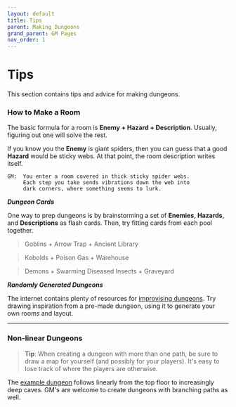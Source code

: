 ```yaml
---
layout: default
title: Tips
parent: Making Dungeons
grand_parent: GM Pages
nav_order: 1
---
```


# Tips

This section contains tips and advice for making dungeons.

### How to Make a Room

The basic formula for a room is **Enemy + Hazard + Description**. Usually, figuring out one will solve the rest.

If you know you the **Enemy** is giant spiders, then you can guess that a good **Hazard** would be sticky webs. At that point, the room description writes itself.

```
GM:  You enter a room covered in thick sticky spider webs.
     Each step you take sends vibrations down the web into
     dark corners, where something seems to lurk.
```

***Dungeon Cards***

One way to prep dungeons is by brainstorming a set of **Enemies**, **Hazards**, and **Descriptions** as flash cards. Then, try fitting cards from each pool together. 

> Goblins + Arrow Trap + Ancient Library

> Kobolds + Poison Gas + Warehouse

> Demons + Swarming Diseased Insects + Graveyard


***Randomly Generated Dungeons***

The internet contains plenty of resources for [improvising dungeons](https://watabou.itch.io/one-page-dungeon). Try drawing inspiration from a pre-made dungeon, using it to generate your own rooms and layout.

---

### Non-linear Dungeons

> **Tip**: When creating a dungeon with more than one path, be sure to draw a map for yourself (and possibly for your players). It's easy to lose track of where the players are otherwise.

The [example dungeon](index.html#an-example-dungeon) follows linearly from the top floor to increasingly deep caves. GM's are welcome to create dungeons with branching paths as well.

